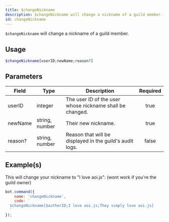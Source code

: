 ```yaml
---
title: $changeNickname
description: $changeNickname will change a nickname of a guild member.
id: changeNickname
---
```


`$changeNickname` will change a nickname of a guild member.

## Usage

```php
$changeNickname[userID;newName;reason?]
```

## Parameters

| Field   | Type           | Description                                              | Required |
| ------- | -------------- | -------------------------------------------------------- | :------: |
| userID  | integer        | The user ID of the user whose nickname shall be changed. |   true   |
| newName | string, number | Their new nickname.                                      |   true   |
| reason? | string, number | Reason that will be displayed in the guild's audit logs. |  false   |

## Example(s)

This will change your nickname to "I love aoi.js": (wont work if you're the guild owner)

```javascript
bot.command({
    name: 'changeNickname',
    code: `
  $changeNickname[$authorID;I love aoi.js;They simply love aoi.js]
  `
});
```
